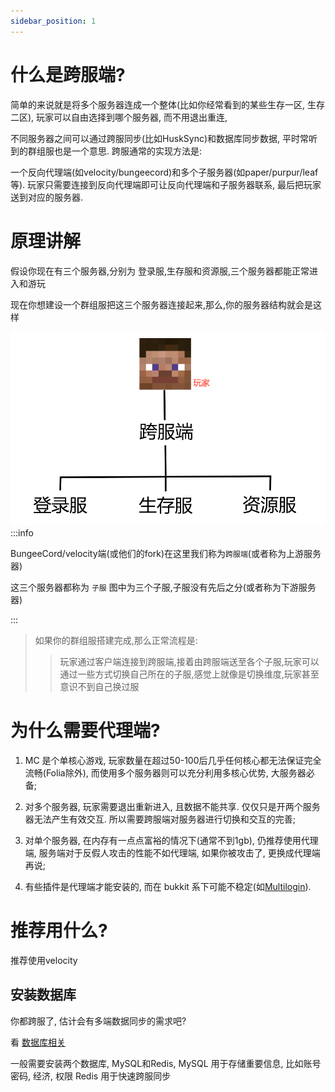 ```yaml
---
sidebar_position: 1
---
```


# 什么是跨服端?

简单的来说就是将多个服务器连成一个整体(比如你经常看到的某些生存一区, 生存二区), 玩家可以自由选择到哪个服务器, 而不用退出重连,

不同服务器之间可以通过跨服同步(比如HuskSync)和数据库同步数据, 平时常听到的群组服也是一个意思. 跨服通常的实现方法是:

一个反向代理端(如velocity/bungeecord)和多个子服务器(如paper/purpur/leaf等). 玩家只需要连接到反向代理端即可让反向代理端和子服务器联系, 最后把玩家送到对应的服务器.

# 原理讲解

假设你现在有三个服务器,分别为 登录服,生存服和资源服,三个服务器都能正常进入和游玩

现在你想建设一个群组服把这三个服务器连接起来,那么,你的服务器结构就会是这样

![](_images/灵魂画师教开群组服.png)
:::info

BungeeCord/velocity端(或他们的fork)在这里我们称为`跨服端`(或者称为上游服务器)

这三个服务器都称为 `子服` 图中为三个子服,子服没有先后之分(或者称为下游服务器)

:::

> 如果你的群组服搭建完成,那么正常流程是:
>
>> 玩家通过客户端连接到跨服端,接着由跨服端送至各个子服,玩家可以通过一些方式切换自己所在的子服,感觉上就像是切换维度,玩家甚至意识不到自己换过服

# 为什么需要代理端?

1. MC 是个单核心游戏, 玩家数量在超过50-100后几乎任何核心都无法保证完全流畅(Folia除外), 而使用多个服务器则可以充分利用多核心优势, 大服务器必备;

2. 对多个服务器, 玩家需要退出重新进入, 且数据不能共享. 仅仅只是开两个服务器无法产生有效交互. 所以需要跨服端对服务器进行切换和交互的完善;

3. 对单个服务器, 在内存有一点点富裕的情况下(通常不到1gb), 仍推荐使用代理端, 服务端对于反假人攻击的性能不如代理端, 如果你被攻击了, 更换成代理端再说;

4. 有些插件是代理端才能安装的, 而在 bukkit 系下可能不稳定(如[Multilogin](https://github.com/CaaMoe/MultiLogin)).

# 推荐用什么?

推荐使用velocity

## 安装数据库

你都跨服了, 估计会有多端数据同步的需求吧?

看 [数据库相关](/docs/扩展阅读/数据库相关.md)

一般需要安装两个数据库, MySQL和Redis, MySQL 用于存储重要信息, 比如账号密码, 经济, 权限 Redis 用于快速跨服同步
